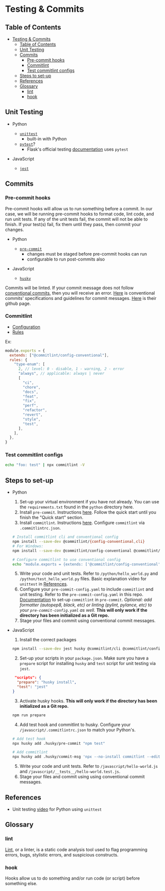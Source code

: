 # Testing & Commits

## Table of Contents

- [Testing & Commits](#testing--commits)
  - [Table of Contents](#table-of-contents)
  - [Unit Testing](#unit-testing)
  - [Commits](#commits)
    - [Pre-commit hooks](#pre-commit-hooks)
    - [Commitlint](#commitlint)
    - [Test commitlint configs](#test-commitlint-configs)
  - [Steps to set-up](#steps-to-set-up)
  - [References](#references)
  - [Glossary](#glossary)
    - [lint](#lint)
    - [hook](#hook)

## Unit Testing

- Python

  - [`unittest`](https://docs.python.org/3/library/unittest.html)
    - built-in with Python
  - [`pytest`](https://docs.pytest.org/en/7.1.x/)?
    - Flask's official testing [documentation](https://flask.palletsprojects.com/en/1.1.x/testing/) uses `pytest`

- JavaScript
  - [`jest`](https://jestjs.io/)

## Commits

### Pre-commit hooks

Pre-commit hooks will allow us to run something before a commit. In our case, we will be running pre-commit hooks to format code, lint code, and run unit tests. If any of the unit tests fail, the commit will not be able to finish. If your test(s) fail, fix them until they pass, then commit your changes.

- Python

  - [`pre-commit`](https://pre-commit.com/)
    - changes must be staged before pre-commit hooks can run
    - configurable to run post-commits also

- JavaScript
  - [`husky`](https://typicode.github.io/husky/#/)

Commits will be linted. If your commit message does not follow [conventional commits](https://www.conventionalcommits.org/), then you will receive an error. [Here](https://www.conventionalcommits.org/en/v1.0.0/#specification) is conventional commits' specifications and guidelines for commit messages. [Here](https://github.com/conventional-changelog/commitlint) is their github page.

### Commitlint

- [Configuration](https://commitlint.js.org/#/reference-configuration)
- [Rules](https://commitlint.js.org/#/reference-rules)

Ex:

```javascript
module.exports = {
  extends: ["@commitlint/config-conventional"],
  rules: {
    "type-enum": [
      2, // level: 0 - disable, 1 - warning, 2 - error
      "always", // applicable: always | never
      [
        "ci",
        "chore",
        "docs",
        "feat",
        "fix",
        "perf",
        "refactor",
        "revert",
        "style",
        "test",
      ],
    ],
  },
}
```

### Test commitlint configs

```bash
echo "foo: test" | npx commitlint -V
```

## Steps to set-up

- Python

  1. Set-up your virtual environment if you have not already. You can use the `requirements.txt` found in the `python` directory here.
  2. Install `pre-commit`. Instructions [here](https://pre-commit.com/#installation). Follow the quick start until you finish the "Quick start" section.
  3. Install `commitlint`. Instructions [here](https://github.com/conventional-changelog/commitlint#getting-started). Configure `commitlint` via `.commitlintrc.json`.

  ```bash
  # Install commitlint cli and conventional config
  npm install --save-dev @commitlint/{config-conventional,cli}
  # For Windows:
  npm install --save-dev @commitlint/config-conventional @commitlint/cli

  # Configure commitlint to use conventional config
  echo "module.exports = {extends: ['@commitlint/config-conventional']}" > commitlint.config.js
  ```

  5. Write your code and unit tests. Refer to `/python/hello_world.py` and `/python/test_hello_world.py` files. Basic explanation video for `unittest` in [References](#references).
  6. Configure your `pre-commit-config.yaml` to include `commitlint` and unit testing. Refer to the `pre-commit-config.yaml` in this repo. [Documentation](https://github.com/alessandrojcm/commitlint-pre-commit-hook#configuration) to set-up `commitlint` in `pre-commit`. _Optional: add formatter (autopep8, black, etc) or linting (pylint, pylance, etc) to your `pre-commit-config.yaml` as well._ **This will only work if the directory has been initialized as a Git repo.**
  7. Stage your files and commit using conventional commit messages.

- JavaScript

  1. Install the correct packages

  ```bash
  npm install --save-dev jest husky @commitlint/cli @commitlint/config-conventional
  ```

  2. Set-up your scripts in your `package.json`. Make sure you have a `prepare` script for installing `husky` and `test` script for unit testing via `jest`.

  ```json
   "scripts": {
    "prepare": "husky install",
    "test": "jest"
  }
  ```

  3. Activate husky hooks. **This will only work if the directory has been initialized as a Git repo.**

  ```bash
  npm run prepare
  ```

  4. Add test hook and commitlint to husky. Configure your `/javascript/.commitlintrc.json` to match your Python's.

  ```bash
  # Add test hook
  npx husky add .husky/pre-commit "npm test"

  # Add commitlint
  npx husky add .husky/commit-msg 'npx --no-install commitlint --edit '
  ```

  5. Write your code and unit tests. Refer to `/javascript/hello-world.js` and `/javascript/__tests__/hello-world.test.js`.
  6. Stage your files and commit using using conventional commit messages.

## References

- Unit testing [video](https://www.youtube.com/watch?v=6tNS--WetLI) for Python using `unittest`

## Glossary

### lint

[Lint](<https://en.wikipedia.org/wiki/Lint_(software)>), or a linter, is a static code analysis tool used to flag programming errors, bugs, stylistic errors, and suspicious constructs.

### hook

Hooks allow us to do something and/or run code (or script) before something else.
